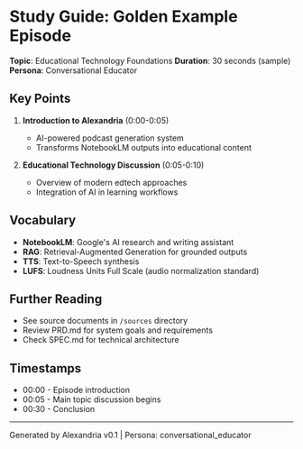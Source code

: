 ﻿# Study Guide: Golden Example Episode

**Topic**: Educational Technology Foundations
**Duration**: 30 seconds (sample)
**Persona**: Conversational Educator

## Key Points

1. **Introduction to Alexandria** (0:00-0:05)
   - AI-powered podcast generation system
   - Transforms NotebookLM outputs into educational content
   
2. **Educational Technology Discussion** (0:05-0:10)
   - Overview of modern edtech approaches
   - Integration of AI in learning workflows

## Vocabulary

- **NotebookLM**: Google's AI research and writing assistant
- **RAG**: Retrieval-Augmented Generation for grounded outputs
- **TTS**: Text-to-Speech synthesis
- **LUFS**: Loudness Units Full Scale (audio normalization standard)

## Further Reading

- See source documents in `/sources` directory
- Review PRD.md for system goals and requirements
- Check SPEC.md for technical architecture

## Timestamps

- 00:00 - Episode introduction
- 00:05 - Main topic discussion begins
- 00:30 - Conclusion

---
Generated by Alexandria v0.1 | Persona: conversational_educator
